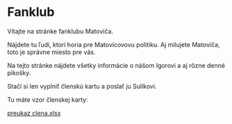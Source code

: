 # Fanklub


Vítajte na stránke fanklubu Matoviča. 

Nájdete tu ľudí, ktorí horia pre Matovicovovu politiku. Aj milujete Matoviča, toto je správne miesto pre vás.

Na tejto stránke nájdete všetky informácie o nášom Igorovi a aj rôzne denné pikošky.

Stačí si len vyplniť členskú kartu a poslať ju Sulíkovi.


Tu máte vzor členskej karty:

[preukaz clena.xlsx](https://github.com/QualBalls/Fanklub/files/6216370/preukaz.clena.xlsx)



 
 
 
